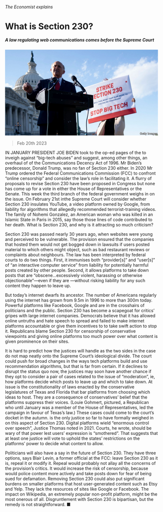 ###### The Economist explains

# What is Section 230? 

##### A law regulating web communications comes before the Supreme Court 

![image](images/20230225_BLP501.jpg) 

> Feb 20th 2023 

IN JANUARY PRESIDENT JOE BIDEN took to the op-ed pages of the to inveigh against “big-tech abuses” and suggest, among other things, an overhaul of  of the Communications Decency Act of 1996. Mr Biden’s predecessor, Donald Trump, was no fan of Section 230 either. In 2020 Mr Trump ordered the Federal Communications Commission (FCC) to confront “online censorship” and consider the law’s role in facilitating it. A flurry of proposals to revise Section 230 have been proposed in Congress but none has come up for a vote in either the House of Representatives or the Senate. This week the third branch of the federal government weighs in on the issue. On February 21st inthe Supreme Court will consider whether Section 230 insulates YouTube, a video platform owned by Google, from liability for algorithms that allegedly recommended terrorist-training videos. The family of Nohemi Gonzalez, an American woman who was killed in an Islamic State  in Paris in 2015, say those those lines of code contributed to her death. What is Section 230, and why is it attracting so much criticism?

Section 230 was passed nearly 30 years ago, when websites were young and perceived to be vulnerable. The provision ensured that the companies that hosted them would not get bogged down in lawsuits if users posted material to which others might object, such as bad restaurant reviews or complaints about neighbours. The law has been interpreted by federal courts to do two things. First, it immunises both “provider[s]” and “user[s]” of “an interactive computer service” from liability for potentially harmful posts created by other people. Second, it allows platforms to take down posts that are “obscene…excessively violent, harassing or otherwise objectionable”—even if they are —without risking liability for any such content they happen to leave up. 

But today’s internet dwarfs its ancestor. The number of Americans regularly using the internet has grown from 9.5m in 1996 to more than 300m today. Powerful platforms like Facebook, Google and  are in the crosshairs of politicians and the public. Section 230 has become a scapegoat for critics’ gripes with large internet companies. Democrats believe that it has allowed online untruths and hate speech to spread and failed to make internet platforms accountable or give them incentives to to take swift action to stop it. Republicans blame Section 230 for censorship of conservative viewpoints and giving online platforms too much power over what content is given prominence on their sites.

It is hard to predict how the justices will handle  as the two sides in the case do not map neatly onto the Supreme Court’s ideological divide. The court could push for broad changes in the ways tech platforms build and use recommendation algorithms, but that is far from certain. If it declines to disrupt the status quo now, the justices may soon have another chance if they opt to consider a pair of cases related to the issue of “moderation”, ie, how platforms decide which posts to leave up and which to take down. At issue is the constitutionality of laws enacted by the conservative legislatures of Texas and Florida that bar platforms from choosing which ideas to host. They are a consequence of conservatives’ belief that the platforms suppress their voices. (Louie Gohmert, pictured, a Republican who until January was a member of the House of Representatives, led the campaign in favour of Texas’s law.) These cases could come to the court’s docket in the autumn.  is the only justice so far to have formally weighed in on this aspect of Section 230. Digital platforms wield “enormous control over speech”, Justice Thomas noted in 2021. Courts, he wrote, should be wary of that power lest users’ expression is “smothered”. That suggests that at least one justice will vote to uphold the states’ restrictions on the platforms’ power to decide what content to allow. 

Politicians will also have a say in the future of Section 230. They have three options, says Blair Levin, a former official at the FCC: leave Section 230 as it is, repeal it or modify it. Repeal would probably not allay all the concerns of the provision’s critics. It would increase the risk of censorship, because  would police content more actively and take posts down for fear of being sued for defamation. Removing Section 230 could also put significant burdens on smaller platforms that host user-generated content such as Etsy and Yelp. They lack the resources of sites like Google or Facebook. The impact on Wikipedia, an extremely popular non-profit platform, might be the most onerous of all. Disgruntlement with Section 230 is bipartisan, but the remedy is not straightforward. ■

